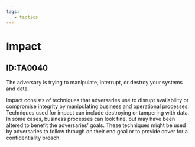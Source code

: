 ```yaml
---
tags:
   - tactics
---
```

# Impact
## ID:TA0040
The adversary is trying to manipulate, interrupt, or destroy your systems and data.
 
Impact consists of techniques that adversaries use to disrupt availability or compromise integrity by manipulating business and operational processes. Techniques used for impact can include destroying or tampering with data. In some cases, business processes can look fine, but may have been altered to benefit the adversaries’ goals. These techniques might be used by adversaries to follow through on their end goal or to provide cover for a confidentiality breach.
